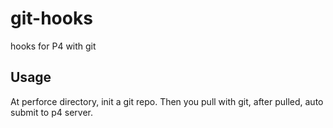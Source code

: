 # git-hooks
hooks for P4 with git

## Usage

At perforce directory, init a git repo. Then you pull with git, after pulled, auto submit to p4 server.
